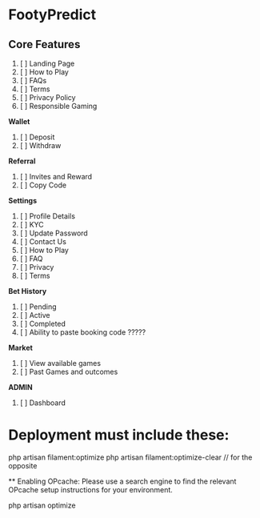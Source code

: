 # FootyPredict

## Core Features

1. [ ] Landing Page
2. [ ] How to Play
3. [ ] FAQs
4. [ ] Terms
5. [ ] Privacy Policy
6. [ ] Responsible Gaming

**Wallet**
1. [ ] Deposit
2. [ ] Withdraw

**Referral**
1. [ ] Invites and Reward
2. [ ] Copy Code

**Settings**
1. [ ] Profile Details
2. [ ] KYC
3. [ ] Update Password
4. [ ] Contact Us
5. [ ] How to Play
6. [ ] FAQ
7. [ ] Privacy
8. [ ] Terms

**Bet History**
1. [ ] Pending
2. [ ] Active
3. [ ] Completed
4. [ ] Ability to paste booking code ?????

**Market**
1. [ ] View available games
2. [ ] Past Games and outcomes

**ADMIN**
1. [ ] Dashboard

# Deployment must include these:

php artisan filament:optimize
php artisan filament:optimize-clear // for the opposite

** Enabling OPcache: Please use a search engine to find the relevant OPcache setup instructions for your environment.
  
php artisan optimize
